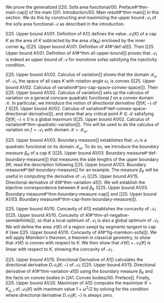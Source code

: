 We prove the generalized [[20. Sofa area functional/00. Preface#^thm-main-cap]] of the main [[01. Introduction/03. Main result#^thm-main]] in this section. We do this by constructing and maximizing the upper bound $\mathcal{A}_1$ of the sofa area functional $\mathcal{A}$ as described in the introduction.

[[25. Upper bound A1/01. Definition of A1]] defines the value $\mathcal{A}_1(K)$ of a cap $K$ as the area of $K$ subtracted by the area $\mathcal{I}(\mathbf{x}_K)$ enclosed by the inner corner $\mathbf{x}_K$ ([[25. Upper bound A1/01. Definition of A1#^def-a1]]). Then [[25. Upper bound A1/01. Definition of A1#^thm-a1-upper-bound]] proves that $\mathcal{A}_1$ is indeed an upper bound of $\mathcal{A}$ for monotone sofas satisfying the injectivity condition.

[[25. Upper bound A1/02. Calculus of variation]] shows that the domain $\mathcal{K}_\omega$ of $\mathcal{A}_1$, the space of all caps $K$ with rotation angle $\omega$, is convex ([[25. Upper bound A1/02. Calculus of variation#^pro-cap-space-convex-space]]). Then [[25. Upper bound A1/02. Calculus of variation]] sets up the calculus of variation on a general concave quadratic functional $f$ on a convex domain $\mathcal{K}$. In particular, we introduce the notion of _directional derivative_ $Df(K; -)$ of $f$ ([[25. Upper bound A1/02. Calculus of variation#^def-convex-space-directional-derivative]]), and show that any critical point $K \in \mathcal{K}$ satisfying $D f(K; -) \leq 0$ is a global maximum ([[25. Upper bound A1/02. Calculus of variation#^thm-quadratic-variation]]). This will be used to do the calculus of variation on $f = \mathcal{A}_1$ with domain $\mathcal{K} = \mathcal{K}_\omega$.

[[25. Upper bound A1/03. Boundary measure]] establishes that $\mathcal{A}_1$ is a quadratic functional on its domain $\mathcal{K}_\omega$. To do so, we introduce the _boundary measure_ $\beta_K$ of a cap $K$ ([[25. Upper bound A1/03. Boundary measure#^def-boundary-measure]]) that measures the side lengths of the upper boundary $\delta K$; read the description following [[25. Upper bound A1/03. Boundary measure#^def-boundary-measure]] for an example. The measure $\beta_K$ will be useful in computing the derivative of $\mathcal{A}_1$ ([[25. Upper bound A1/15. Directional derivative of A1#^thm-variation-a1]]). We will establish the bijective correspondence between $K$ and $\beta_K$ ([[25. Upper bound A1/03. Boundary measure#^thm-boundary-measure-cap]] and [[25. Upper bound A1/03. Boundary measure#^thm-cap-from-boundary-measure]]).

[[25. Upper bound A1/10. Concavity of A1]] establishes the concavity of $\mathcal{A}_1$ ([[25. Upper bound A1/10. Concavity of A1#^thm-a1-negative-semidefinite]]), so that a local optimum of $\mathcal{A}_1$ is also a global optimum of $\mathcal{A}_1$. We will define the area $\mathcal{S}(K)$ of a region swept by segments tangent to cap $K$ (see [[25. Upper bound A1/10. Concavity of A1#^fig-mamikon-sofa]]). We will apply _Mamikon's theorem_, a theorem in classical geometry, to show that $\mathcal{S}(K)$ is convex with respect to $K$. We then show that $\mathcal{S}(K) + \mathcal{A}_1(K)$ is linear with respect to $K$, showing the concavity of $\mathcal{A}_1$.

[[25. Upper bound A1/15. Directional Derivative of A1]] calculates the directional derivative $D\mathcal{A}_1(K; -)$ of $\mathcal{A}_1$ ([[25. Upper bound A1/15. Directional derivative of A1#^thm-variation-a1]]) using the boundary measure $\beta_K$ and the facts on convex bodies in [[A1. Convex bodies/00. Preface]]. Finally, [[25. Upper bound A1/20. Maximizer of A1]] computes the maximizer $K = K_{\omega, 1}$ of $\mathcal{A}_1(K)$ with maximum value $1 + \omega^2/2$ by solving for the condition where directional derivative $D\mathcal{A}_1(K; -)$ is always zero.